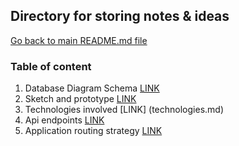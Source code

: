 ## Directory for storing notes & ideas

[Go back to main README.md file](README.md)

### Table of content

1.  Database Diagram Schema [LINK](database.md)
2.  Sketch and prototype [LINK](sketch.md)
3.  Technologies involved [LINK] (technologies.md)
4.  Api endpoints [LINK](apiMap.md)
5.  Application routing strategy [LINK](clientRouting.md)